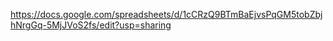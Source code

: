 https://docs.google.com/spreadsheets/d/1cCRzQ9BTmBaEjvsPqGM5tobZbjhNrgGq-5MjJVoS2fs/edit?usp=sharing
